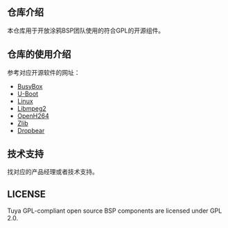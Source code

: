 ## 仓库介绍
本仓库用于开放涂鸦BSP团队使用的符合GPL的开源组件。

## 仓库的使用介绍
参考对应开源软件的网址：
- [BusyBox](https://busybox.net/)
- [U-Boot](https://u-boot.readthedocs.io/en/latest/)
- [Linux](https://www.kernel.org/)
- [Libmpeg2](https://libmpeg2.sourceforge.io/)
- [OpenH264](https://www.openh264.org/)
- [Zlib](http://www.zlib.net)
- [Dropbear](https://matt.ucc.asn.au/dropbear/dropbear.html)

## 技术支持
找对应的产品经理或者技术支持。

## LICENSE
Tuya GPL-compliant open source BSP components are licensed under GPL 2.0.
